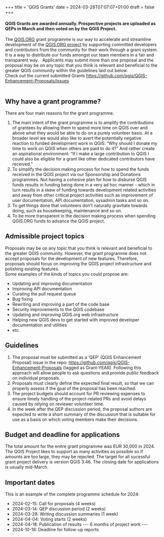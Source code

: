 +++
title = 'QGIS Grants'
date = 2024-03-28T07:07:07+01:00
draft = false
+++
#### QGIS Grants are awarded annually. Prospective projects are uploaded as QEPs in March and then voted on by the QGIS Project. 

The [QGIS.ORG](https://www.qgis.org) grant programme is our way to accelerate and streamline development of the [QGIS.ORG project](https://www.qgis.org)  by supporting committed developers and contributors from the community for their work through a grant system. It is a way to distribute our funds amongst our team members in a fair and transparent way.   
Applicants may submit more than one proposal and the proposal may be on any topic that you think is relevant and beneficial to the greater QGIS community within the guidelines laid out below.  
Check out the current submitted Grants <https://github.com/qgis/QGIS-Enhancement-Proposals/issues>  
​
## Why have a grant programme?
There are four main reasons for the grant programme. 
1. The main intent of the grant programme is to amplify the contributions of grantees by allowing them to spend more time on QGIS over and above what they would be able to do on a purely volunteer basis. At a broader level we would also like to avert the potentially negative reaction to funded development work in QGIS: “Why should I donate my time to work on QGIS when others are paid to do it?” And rather create an aspirational environment: “If I make a large contribution to QGIS I could also be eligible for a grant like other dedicated contributors have received.”
2. To simplify the decision making process for how to spend the funds received in the QGIS project via our Sponsorship and Donations programmes. Not having a cohesive plan for how to disburse QGIS funds results in funding being done in a very ad hoc manner - which in turn results in a skew of funding towards development related activities and away from other critical project activities such as improvement of user documentation, API documentation, sysadmin tasks and so on.
3. To get things done that volunteers don’t naturally gravitate towards doing, such as housekeeping, maintenance and so on.
4. To be more transparent in the decision making process when spending QGIS.ORG funds to advance the QGIS project.


## Admissible project topics
Proposals may be on any topic that you think is relevant and beneficial to the greater QGIS community. However, the grant programme does not accept proposals for the development of new features. Therefore, proposals should focus on improving the QGIS project infrastructure and polishing existing features.  
Some examples of the kinds of topics you could propose are:
- Updating and improving documentation
- Improving API documentation
- Curating the pull request queue
- Bug fixing
- Rewriting and improving a part of the code base
- Security improvements to the QGIS codebase
- Updating and improving QGIS.org web infrastructure
- Helping new QGIS devs to get started with improved developer documentation and utilities
- etc.

## Guidelines
1. The proposal must be submitted as a ‘QEP’ (QGIS Enhancement Proposal) issue in the repo: https://github.com/qgis/QGIS-Enhancement-Proposals (tagged as Grant-YEAR). Following this approach will allow people to ask questions and provide public feedback on individual proposals.  
2. Proposals must clearly define the expected final result, so that we can properly assess if the goal of the proposal has been reached.  
3. The project budgets should account for PR reviewing expenses to ensure timely handling of the project-related PRs and avoid delays caused by relying on reviewer volunteer time.   
4. In the week after the QEP discussion period, the proposal authors are expected to write a short summary of the discussion that is suitable for use as a basis on which voting members make their decisions.

## Budget and deadline for applications
The total amount for the enitre grant programme was EUR 30,000 in 2024. The QGIS Project likes to support as many activities as possible so if amounts are too large, they may be rejected. The target for all sucessful grant project delivery is version QGIS 3.46. The closing date for applications is usually mid-March. 

## Important dates
This is an example of the complete programme schedule for 2024:  
- 2024-02-15: Call for proposals (4 weeks)
- 2024-03-14: QEP discussion period (2 weeks)
- 2024-03-28: Writing discussion summaries (1 week)
- 2024-04-04: Voting starts (2 weeks)
- 2024-04-18: Publication of results
--- 6 months of project work ---
- 2024-10-18: Deadline for follow-up reports
